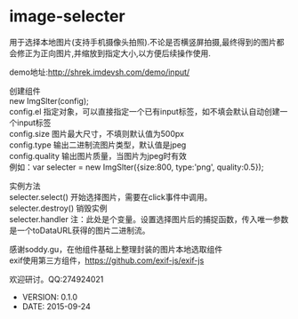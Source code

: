 image-selecter
============

用于选择本地图片(支持手机摄像头拍照).不论是否横竖屏拍摄,最终得到的图片都会修正为正向图片,并缩放到指定大小,以方便后续操作使用.  


demo地址:http://shrek.imdevsh.com/demo/input/  


创建组件  
new ImgSlter(config);  
config.el  指定对象，可以直接指定一个已有input标签，如不填会默认自动创建一个input标签  
config.size  图片最大尺寸，不填则默认值为500px  
config.type  输出二进制流图片类型，默认值是jpeg  
config.quality  输出图片质量，当图片为jpeg时有效  
例如：var selecter = new ImgSlter({size:800, type:'png', quality:0.5});  


实例方法  
selecter.select()   开始选择图片，需要在click事件中调用。  
selecter.destroy()  销毁实例  
selecter.handler  注：此处是个变量。设置选择图片后的捕捉函数，传入唯一参数是一个toDataURL获得的图片二进制流。  




感谢soddy.gu，在他组件基础上整理封装的图片本地选取组件  
exif使用第三方组件，https://github.com/exif-js/exif-js  


欢迎研讨。QQ:274924021  



 * VERSION: 0.1.0
 * DATE: 2015-09-24
